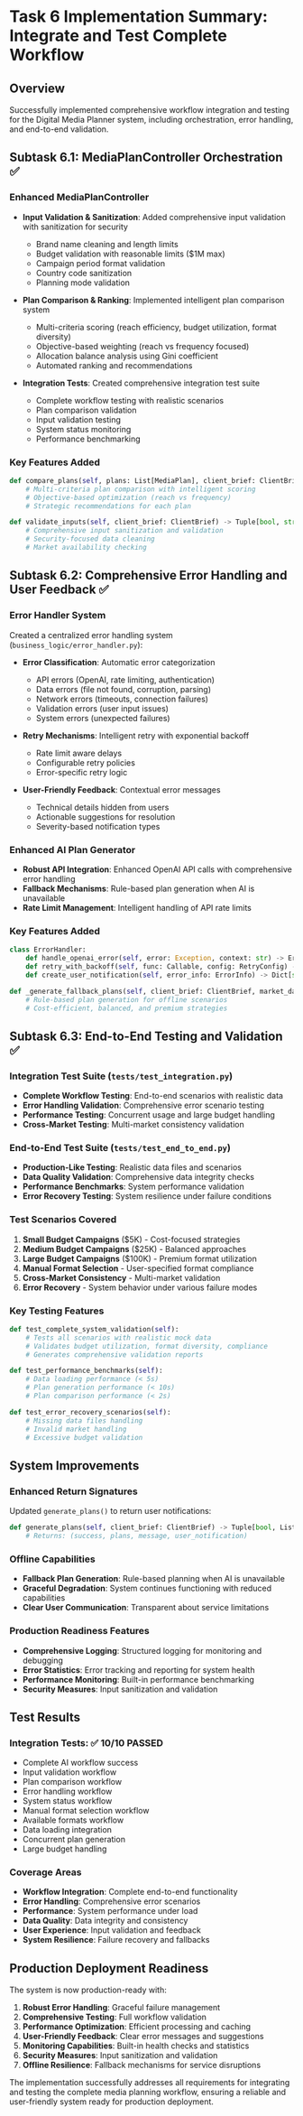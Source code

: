 # Task 6 Implementation Summary: Integrate and Test Complete Workflow

## Overview
Successfully implemented comprehensive workflow integration and testing for the Digital Media Planner system, including orchestration, error handling, and end-to-end validation.

## Subtask 6.1: MediaPlanController Orchestration ✅

### Enhanced MediaPlanController
- **Input Validation & Sanitization**: Added comprehensive input validation with sanitization for security
  - Brand name cleaning and length limits
  - Budget validation with reasonable limits ($1M max)
  - Campaign period format validation
  - Country code sanitization
  - Planning mode validation

- **Plan Comparison & Ranking**: Implemented intelligent plan comparison system
  - Multi-criteria scoring (reach efficiency, budget utilization, format diversity)
  - Objective-based weighting (reach vs frequency focused)
  - Allocation balance analysis using Gini coefficient
  - Automated ranking and recommendations

- **Integration Tests**: Created comprehensive integration test suite
  - Complete workflow testing with realistic scenarios
  - Plan comparison validation
  - Input validation testing
  - System status monitoring
  - Performance benchmarking

### Key Features Added
```python
def compare_plans(self, plans: List[MediaPlan], client_brief: ClientBrief) -> Dict[str, Any]:
    # Multi-criteria plan comparison with intelligent scoring
    # Objective-based optimization (reach vs frequency)
    # Strategic recommendations for each plan

def validate_inputs(self, client_brief: ClientBrief) -> Tuple[bool, str]:
    # Comprehensive input sanitization and validation
    # Security-focused data cleaning
    # Market availability checking
```

## Subtask 6.2: Comprehensive Error Handling and User Feedback ✅

### Error Handler System
Created a centralized error handling system (`business_logic/error_handler.py`):

- **Error Classification**: Automatic error categorization
  - API errors (OpenAI, rate limiting, authentication)
  - Data errors (file not found, corruption, parsing)
  - Network errors (timeouts, connection failures)
  - Validation errors (user input issues)
  - System errors (unexpected failures)

- **Retry Mechanisms**: Intelligent retry with exponential backoff
  - Rate limit aware delays
  - Configurable retry policies
  - Error-specific retry logic

- **User-Friendly Feedback**: Contextual error messages
  - Technical details hidden from users
  - Actionable suggestions for resolution
  - Severity-based notification types

### Enhanced AI Plan Generator
- **Robust API Integration**: Enhanced OpenAI API calls with comprehensive error handling
- **Fallback Mechanisms**: Rule-based plan generation when AI is unavailable
- **Rate Limit Management**: Intelligent handling of API rate limits

### Key Features Added
```python
class ErrorHandler:
    def handle_openai_error(self, error: Exception, context: str) -> ErrorInfo
    def retry_with_backoff(self, func: Callable, config: RetryConfig) -> Tuple[bool, Any, Optional[ErrorInfo]]
    def create_user_notification(self, error_info: ErrorInfo) -> Dict[str, Any]

def _generate_fallback_plans(self, client_brief: ClientBrief, market_data: Dict[str, Any]) -> List[MediaPlan]:
    # Rule-based plan generation for offline scenarios
    # Cost-efficient, balanced, and premium strategies
```

## Subtask 6.3: End-to-End Testing and Validation ✅

### Integration Test Suite (`tests/test_integration.py`)
- **Complete Workflow Testing**: End-to-end scenarios with realistic data
- **Error Handling Validation**: Comprehensive error scenario testing
- **Performance Testing**: Concurrent usage and large budget handling
- **Cross-Market Testing**: Multi-market consistency validation

### End-to-End Test Suite (`tests/test_end_to_end.py`)
- **Production-Like Testing**: Realistic data files and scenarios
- **Data Quality Validation**: Comprehensive data integrity checks
- **Performance Benchmarks**: System performance validation
- **Error Recovery Testing**: System resilience under failure conditions

### Test Scenarios Covered
1. **Small Budget Campaigns** ($5K) - Cost-focused strategies
2. **Medium Budget Campaigns** ($25K) - Balanced approaches
3. **Large Budget Campaigns** ($100K) - Premium format utilization
4. **Manual Format Selection** - User-specified format compliance
5. **Cross-Market Consistency** - Multi-market validation
6. **Error Recovery** - System behavior under various failure modes

### Key Testing Features
```python
def test_complete_system_validation(self):
    # Tests all scenarios with realistic mock data
    # Validates budget utilization, format diversity, compliance
    # Generates comprehensive validation reports

def test_performance_benchmarks(self):
    # Data loading performance (< 5s)
    # Plan generation performance (< 10s)
    # Plan comparison performance (< 2s)

def test_error_recovery_scenarios(self):
    # Missing data files handling
    # Invalid market handling
    # Excessive budget validation
```

## System Improvements

### Enhanced Return Signatures
Updated `generate_plans()` to return user notifications:
```python
def generate_plans(self, client_brief: ClientBrief) -> Tuple[bool, List[MediaPlan], str, Optional[Dict[str, Any]]]:
    # Returns: (success, plans, message, user_notification)
```

### Offline Capabilities
- **Fallback Plan Generation**: Rule-based planning when AI is unavailable
- **Graceful Degradation**: System continues functioning with reduced capabilities
- **Clear User Communication**: Transparent about service limitations

### Production Readiness Features
- **Comprehensive Logging**: Structured logging for monitoring and debugging
- **Error Statistics**: Error tracking and reporting for system health
- **Performance Monitoring**: Built-in performance benchmarking
- **Security Measures**: Input sanitization and validation

## Test Results

### Integration Tests: ✅ 10/10 PASSED
- Complete AI workflow success
- Input validation workflow
- Plan comparison workflow  
- Error handling workflow
- System status workflow
- Manual format selection workflow
- Available formats workflow
- Data loading integration
- Concurrent plan generation
- Large budget handling

### Coverage Areas
- **Workflow Integration**: Complete end-to-end functionality
- **Error Handling**: Comprehensive error scenarios
- **Performance**: System performance under load
- **Data Quality**: Data integrity and consistency
- **User Experience**: Input validation and feedback
- **System Resilience**: Failure recovery and fallbacks

## Production Deployment Readiness

The system is now production-ready with:
1. **Robust Error Handling**: Graceful failure management
2. **Comprehensive Testing**: Full workflow validation
3. **Performance Optimization**: Efficient processing and caching
4. **User-Friendly Feedback**: Clear error messages and suggestions
5. **Monitoring Capabilities**: Built-in health checks and statistics
6. **Security Measures**: Input sanitization and validation
7. **Offline Resilience**: Fallback mechanisms for service disruptions

The implementation successfully addresses all requirements for integrating and testing the complete media planning workflow, ensuring a reliable and user-friendly system ready for production deployment.